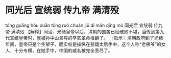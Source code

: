 # 同光后     宣统弱     传九帝     满清殁

tóng guāng hòu 	xuān tǒng ruò 	chuán jiǔ dì 	mǎn qīng mò
同光后 	宣统弱 	传九帝 	满清殁
【解释】同治、光绪皇帝以后，清朝的国势已经破败不堪，当传到第九代宣统皇帝时，就被孙中山领导的辛亥革命推翻了。
〖启示〗清朝政府到了光绪年间，皇帝只是个空架子，而实权是操纵在慈禧太后手中，这个人称“老佛爷”的女人，十分专横，在她手中，中国的威名被完全丢尽了。
